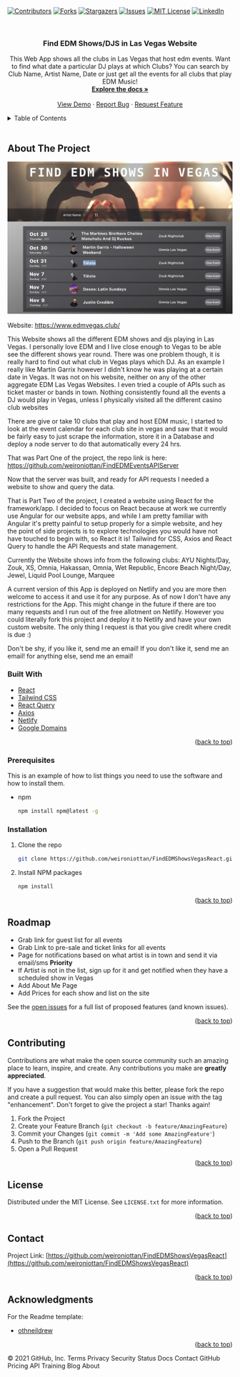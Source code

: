 <div id="top"></div>

[![Contributors][contributors-shield]][contributors-url]
[![Forks][forks-shield]][forks-url]
[![Stargazers][stars-shield]][stars-url]
[![Issues][issues-shield]][issues-url]
[![MIT License][license-shield]][license-url]
[![LinkedIn][linkedin-shield]][linkedin-url]



<!-- PROJECT LOGO -->
<br />

<h3 align="center">Find EDM Shows/DJS in Las Vegas Website</h3>

  <p align="center">
    This Web App shows all the clubs in Las Vegas that host edm events. Want to find what date a particular DJ plays at which Clubs?
    You can search by Club Name, Artist Name, Date or just get all the events for all clubs that play EDM Music!
    <br />
    <a href="https://github.com/weironiottan/FindEDMShowsVegasReact"><strong>Explore the docs »</strong></a>
    <br />
    <br />
    <a href="https://www.edmvegas.club">View Demo</a>
    ·
    <a href="https://github.com/weironiottan/FindEDMShowsVegasReact/issues">Report Bug</a>
    ·
    <a href="https://github.com/weironiottan/FindEDMShowsVegasReact/issues">Request Feature</a>
  </p>
</div>



<!-- TABLE OF CONTENTS -->
<details>
  <summary>Table of Contents</summary>
  <ol>
    <li>
      <a href="#about-the-project">About The Project</a>
      <ul>
        <li><a href="#built-with">Built With</a></li>
      </ul>
    </li>
    <li>
      <a href="#getting-started">Getting Started/Usage</a>
      <ul>
        <li><a href="#prerequisites">Prerequisites</a></li>
        <li><a href="#installation">Installation</a></li>
      </ul>
    </li>
    <li><a href="#roadmap">Roadmap</a></li>
    <li><a href="#contributing">Contributing</a></li>
    <li><a href="#license">License</a></li>
    <li><a href="#contact">Contact</a></li>
    <li><a href="#acknowledgments">Acknowledgments</a></li>
  </ol>
</details>

<br />

<!-- ABOUT THE PROJECT -->
## About The Project

![Product Name Screen Shot][product-screenshot]

Website: https://www.edmvegas.club/

This Website shows all the different EDM shows and djs playing in Las Vegas. I personally love EDM and I live close enough to Vegas to be able
see the different shows year round.  There was one problem though, it is really hard to find out what club in Vegas plays which  DJ.
As an example I really like Martin Garrix however I didn't know he was playing at a certain date in Vegas. It was not on his website,
neither on any of the other aggregate EDM Las Vegas Websites. I even tried a couple of APIs such as ticket master or bands in town. 
Nothing consistently found all the events a DJ would play in Vegas, unless I physically visited all the different casino club websites

There are give or take 10 clubs that play and host EDM music, I started to look at the event calendar for each club site in vegas and saw
that it would be fairly easy to just scrape the information, store it in a Database and deploy a node server to do that automatically every 24 hrs.

That was Part One of the project, the repo link is here: https://github.com/weironiottan/FindEDMEventsAPIServer

Now that the server was built, and ready for API requests I needed a website to show and query the data. 

That is Part Two of the project, I created a website using React for the framework/app. I decided to focus on React because at work we currently use Angular
for our website apps, and while I am pretty familiar with Angular it's pretty painful to setup properly for a simple  website, and hey the point of side projects is  to explore 
technologies you would  have not have touched to begin with, so React it is! Tailwind for CSS, Axios and React Query to handle the API Requests and state management. 

Currently the Website shows info from the following clubs:
    AYU Nights/Day, Zouk, XS, Omnia, Hakassan, Omnia, Wet Republic, Encore Beach Night/Day, Jewel, Liquid Pool Lounge, Marquee

A current version of this App is deployed on Netlify and you are more then welcome to access it and use it for any purpose. As of now 
I don't have any restrictions for the App. This might change in the future if there are too many requests and I run out of the free allotment
on Netlify. However you could literally fork this project and deploy it to Netlify and have your own custom website. The only thing I request
is that you give credit where credit is due :) 

Don't be shy, if you like it, send me an email! If you don't like it, send me an email! for anything else, send me an email!


### Built With

* [React](https://reactjs.org/)
* [Tailwind CSS](https://tailwindcss.com/)
* [React Query](https://react-query.tanstack.com/)
* [Axios](https://axios-http.com/docs/intro)
* [Netlify](https://www.netlify.com/)
* [Google Domains](https://domains.google/)


<p align="right">(<a href="#top">back to top</a>)</p>


### Prerequisites

This is an example of how to list things you need to use the software and how to install them.
* npm
  ```sh
  npm install npm@latest -g
  ```

### Installation
1. Clone the repo
   ```sh
   git clone https://github.com/weironiottan/FindEDMShowsVegasReact.git
   ```
2. Install NPM packages
   ```sh
   npm install
   ```

<p align="right">(<a href="#top">back to top</a>)</p>




<!-- ROADMAP -->
## Roadmap

- Grab link for guest list for all events
- Grab Link to pre-sale and ticket links for all events
- Page for notifications based on what artist is in town and send it via email/sms **Priority**
- If Artist is not in the list, sign up for it and get notified when they have a scheduled show in Vegas
- Add About Me Page
- Add Prices for each show and list on the site



See the [open issues](https://github.com/weironiottan/FindEDMShowsVegasReact/issues) for a full list of proposed features (and known issues).

<p align="right">(<a href="#top">back to top</a>)</p>



<!-- CONTRIBUTING -->
## Contributing

Contributions are what make the open source community such an amazing place to learn, inspire, and create. Any contributions you make are **greatly appreciated**.

If you have a suggestion that would make this better, please fork the repo and create a pull request. You can also simply open an issue with the tag "enhancement".
Don't forget to give the project a star! Thanks again!

1. Fork the Project
2. Create your Feature Branch (`git checkout -b feature/AmazingFeature`)
3. Commit your Changes (`git commit -m 'Add some AmazingFeature'`)
4. Push to the Branch (`git push origin feature/AmazingFeature`)
5. Open a Pull Request

<p align="right">(<a href="#top">back to top</a>)</p>



<!-- LICENSE -->
## License

Distributed under the MIT License. See `LICENSE.txt` for more information.

<p align="right">(<a href="#top">back to top</a>)</p>



<!-- CONTACT -->
## Contact


Project Link: [https://github.com/weironiottan/FindEDMShowsVegasReact](https://github.com/weironiottan/FindEDMShowsVegasReact)

<p align="right">(<a href="#top">back to top</a>)</p>



<!-- ACKNOWLEDGMENTS -->
## Acknowledgments
For the Readme template:
* [othneildrew](https://github.com/othneildrew/Best-README-Template)


<p align="right">(<a href="#top">back to top</a>)</p>



<!-- MARKDOWN LINKS & IMAGES -->
<!-- https://www.markdownguide.org/basic-syntax/#reference-style-links -->
[contributors-shield]: https://img.shields.io/github/contributors/weironiottan/FindEDMShowsVegasReact.svg?style=for-the-badge
[contributors-url]: https://github.com/weironiottan/FindEDMShowsVegasReact/graphs/contributors
[forks-shield]: https://img.shields.io/github/forks/weironiottan/FindEDMShowsVegasReact.svg?style=for-the-badge
[forks-url]: https://github.com/weironiottan/FindEDMShowsVegasReact/network/members
[stars-shield]: https://img.shields.io/github/stars/weironiottan/FindEDMShowsVegasReact.svg?style=for-the-badge
[stars-url]: https://github.com/weironiottan/FindEDMShowsVegasReact/stargazers
[issues-shield]: https://img.shields.io/github/issues/weironiottan/FindEDMShowsVegasReact.svg?style=for-the-badge
[issues-url]: https://github.com/weironiottan/FindEDMShowsVegasReact/issues
[license-shield]: https://img.shields.io/github/license/weironiottan/FindEDMShowsVegasReact.svg?style=for-the-badge
[license-url]: https://github.com/weironiottan/FindEDMShowsVegasReact/blob/master/LICENSE.txt
[linkedin-shield]: https://img.shields.io/badge/-LinkedIn-black.svg?style=for-the-badge&logo=linkedin&colorB=555
[linkedin-url]: https://linkedin.com/in/chrisgabrielsson
[product-screenshot]: find-edm-shows/src/images/product-image.png
© 2021 GitHub, Inc.
Terms
Privacy
Security
Status
Docs
Contact GitHub
Pricing
API
Training
Blog
About